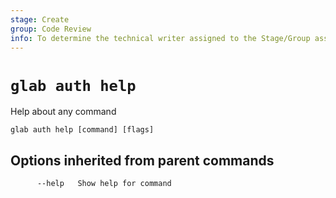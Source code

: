 ```yaml
---
stage: Create
group: Code Review
info: To determine the technical writer assigned to the Stage/Group associated with this page, see https://about.gitlab.com/handbook/product/ux/technical-writing/#assignments
---
```


<!--
This documentation is auto generated by a script.
Please do not edit this file directly. Run `make gen-docs` instead.
-->

# `glab auth help`

Help about any command

```plaintext
glab auth help [command] [flags]
```

## Options inherited from parent commands

```plaintext
      --help   Show help for command
```
